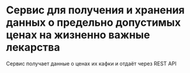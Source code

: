# Сервис для получения и хранения данных о предельно допустимых ценах на жизненно важные лекарства

Сервис получает данные о ценах их кафки и отдаёт через REST API
